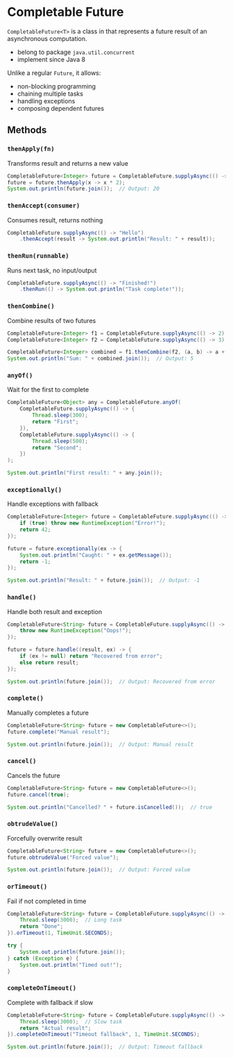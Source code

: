 # Completable Future

`CompletableFuture<T>` is a class in that represents a future result of an asynchronous computation.

- belong to package `java.util.concurrent`
- implement since Java 8

Unlike a regular `Future`, it allows:

- non-blocking programming
- chaining multiple tasks
- handling exceptions
- composing dependent futures

## Methods

### `thenApply(fn)`

Transforms result and returns a new value

```java
CompletableFuture<Integer> future = CompletableFuture.supplyAsync(() -> 10);
future = future.thenApply(x -> x * 2);
System.out.println(future.join());  // Output: 20
```

### `thenAccept(consumer)`

Consumes result, returns nothing

```java
CompletableFuture.supplyAsync(() -> "Hello")
    .thenAccept(result -> System.out.println("Result: " + result));
```

### `thenRun(runnable)`

Runs next task, no input/output

```java
CompletableFuture.supplyAsync(() -> "Finished!")
    .thenRun(() -> System.out.println("Task complete!"));
```

### `thenCombine()`

Combine results of two futures

```java
CompletableFuture<Integer> f1 = CompletableFuture.supplyAsync(() -> 2);
CompletableFuture<Integer> f2 = CompletableFuture.supplyAsync(() -> 3);

CompletableFuture<Integer> combined = f1.thenCombine(f2, (a, b) -> a + b);
System.out.println("Sum: " + combined.join());  // Output: 5
```

### `anyOf()`

Wait for the first to complete

```java
CompletableFuture<Object> any = CompletableFuture.anyOf(
    CompletableFuture.supplyAsync(() -> {
        Thread.sleep(300);
        return "First";
    }),
    CompletableFuture.supplyAsync(() -> {
        Thread.sleep(500);
        return "Second";
    })
);

System.out.println("First result: " + any.join());
```

### `exceptionally()`

Handle exceptions with fallback

```java
CompletableFuture<Integer> future = CompletableFuture.supplyAsync(() -> {
    if (true) throw new RuntimeException("Error!");
    return 42;
});

future = future.exceptionally(ex -> {
    System.out.println("Caught: " + ex.getMessage());
    return -1;
});

System.out.println("Result: " + future.join());  // Output: -1
```

### `handle()`

Handle both result and exception

```java
CompletableFuture<String> future = CompletableFuture.supplyAsync(() -> {
    throw new RuntimeException("Oops!");
});

future = future.handle((result, ex) -> {
    if (ex != null) return "Recovered from error";
    else return result;
});

System.out.println(future.join());  // Output: Recovered from error
```

### `complete()`

Manually completes a future

```java
CompletableFuture<String> future = new CompletableFuture<>();
future.complete("Manual result");

System.out.println(future.join());  // Output: Manual result
```

### `cancel()`

Cancels the future

```java
CompletableFuture<String> future = new CompletableFuture<>();
future.cancel(true);

System.out.println("Cancelled? " + future.isCancelled());  // true
```

### `obtrudeValue()`

Forcefully overwrite result

```java
CompletableFuture<String> future = new CompletableFuture<>();
future.obtrudeValue("Forced value");

System.out.println(future.join());  // Output: Forced value
```

### `orTimeout()`

Fail if not completed in time

```java
CompletableFuture<String> future = CompletableFuture.supplyAsync(() -> {
    Thread.sleep(3000);  // Long task
    return "Done";
}).orTimeout(1, TimeUnit.SECONDS);

try {
    System.out.println(future.join());
} catch (Exception e) {
    System.out.println("Timed out!");
}
```

### `completeOnTimeout()`

Complete with fallback if slow

```java
CompletableFuture<String> future = CompletableFuture.supplyAsync(() -> {
    Thread.sleep(3000);  // Slow task
    return "Actual result";
}).completeOnTimeout("Timeout fallback", 1, TimeUnit.SECONDS);

System.out.println(future.join());  // Output: Timeout fallback
```
